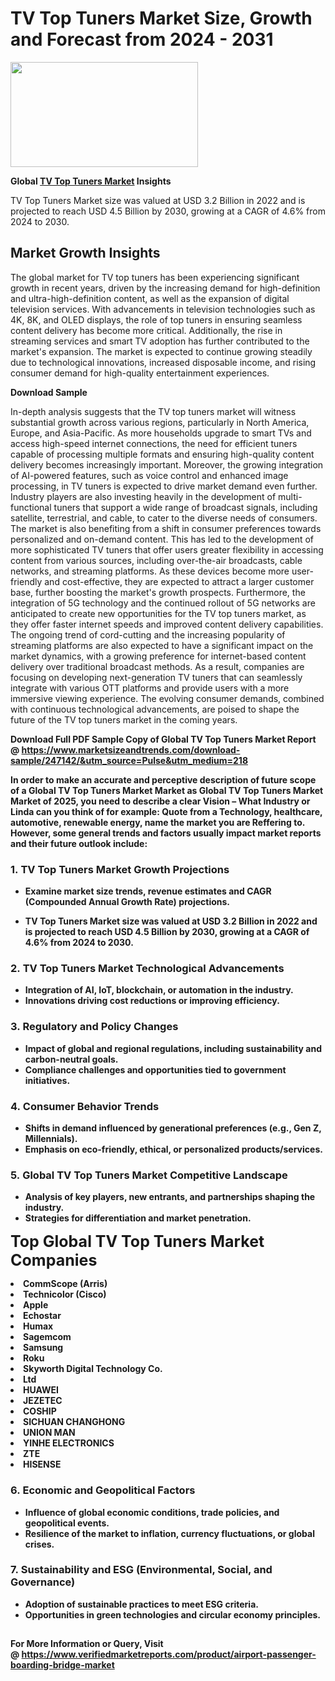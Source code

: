 <H1>TV Top Tuners Market Size, Growth and Forecast from 2024 - 2031</H1><img class="aligncenter size-medium wp-image-584254" src="https://thirdeyenews.in/wp-content/uploads/2024/09/Global-Market-Research-300x168.jpeg" alt="" width="300" height="168" /><p><strong>Global&nbsp;<a href="https://www.marketsizeandtrends.com/download-sample/247142/&amp;utm_source=Pulse&amp;utm_medium=218">TV Top Tuners Market</a> Insights</strong></p><p>TV Top Tuners Market size was valued at USD 3.2 Billion in 2022 and is projected to reach USD 4.5 Billion by 2030, growing at a CAGR of 4.6% from 2024 to 2030.</p><p><h2>Market Growth Insights</h2> <p>The global market for TV top tuners has been experiencing significant growth in recent years, driven by the increasing demand for high-definition and ultra-high-definition content, as well as the expansion of digital television services. With advancements in television technologies such as 4K, 8K, and OLED displays, the role of top tuners in ensuring seamless content delivery has become more critical. Additionally, the rise in streaming services and smart TV adoption has further contributed to the market's expansion. The market is expected to continue growing steadily due to technological innovations, increased disposable income, and rising consumer demand for high-quality entertainment experiences.</p> <p><strong>Download Sample</strong></p> <p>In-depth analysis suggests that the TV top tuners market will witness substantial growth across various regions, particularly in North America, Europe, and Asia-Pacific. As more households upgrade to smart TVs and access high-speed internet connections, the need for efficient tuners capable of processing multiple formats and ensuring high-quality content delivery becomes increasingly important. Moreover, the growing integration of AI-powered features, such as voice control and enhanced image processing, in TV tuners is expected to drive market demand even further. Industry players are also investing heavily in the development of multi-functional tuners that support a wide range of broadcast signals, including satellite, terrestrial, and cable, to cater to the diverse needs of consumers. The market is also benefiting from a shift in consumer preferences towards personalized and on-demand content. This has led to the development of more sophisticated TV tuners that offer users greater flexibility in accessing content from various sources, including over-the-air broadcasts, cable networks, and streaming platforms. As these devices become more user-friendly and cost-effective, they are expected to attract a larger customer base, further boosting the market's growth prospects. Furthermore, the integration of 5G technology and the continued rollout of 5G networks are anticipated to create new opportunities for the TV top tuners market, as they offer faster internet speeds and improved content delivery capabilities. The ongoing trend of cord-cutting and the increasing popularity of streaming platforms are also expected to have a significant impact on the market dynamics, with a growing preference for internet-based content delivery over traditional broadcast methods. As a result, companies are focusing on developing next-generation TV tuners that can seamlessly integrate with various OTT platforms and provide users with a more immersive viewing experience. The evolving consumer demands, combined with continuous technological advancements, are poised to shape the future of the TV top tuners market in the coming years.</p> <p><strong></p><p><span class=""><strong>Download Full PDF Sample Copy of Global TV Top Tuners Market Report</strong> @ <a href="https://www.marketsizeandtrends.com/download-sample/247142/&amp;utm_source=Pulse&amp;utm_medium=218" target="_blank">https://www.marketsizeandtrends.com/download-sample/247142/&amp;utm_source=Pulse&amp;utm_medium=218</a></span></p><p>In order to make an accurate and perceptive description of future scope of a Global&nbsp;TV Top Tuners Market Market as Global&nbsp;TV Top Tuners Market Market of 2025, you need to describe a clear Vision &ndash; What Industry or Linda can you think of for example: Quote from a Technology, healthcare, automotive, renewable energy, name the market you are Reffering to. However, some general trends and factors usually impact market reports and their future outlook include:</p><h3>1.&nbsp;<strong>TV Top Tuners Market Growth Projections</strong></h3><ul><li>Examine market size trends, revenue estimates and CAGR (Compounded Annual Growth Rate) projections.</li><li><p>TV Top Tuners Market size was valued at USD 3.2 Billion in 2022 and is projected to reach USD 4.5 Billion by 2030, growing at a CAGR of 4.6% from 2024 to 2030.</p></li></ul><h3>2.&nbsp;<strong>TV Top Tuners Market Technological Advancements</strong></h3><ul><li>Integration of AI, IoT, blockchain, or automation in the industry.</li><li>Innovations driving cost reductions or improving efficiency.</li></ul><h3>3.&nbsp;<strong>Regulatory and Policy Changes</strong></h3><ul><li>Impact of global and regional regulations, including sustainability and carbon-neutral goals.</li><li>Compliance challenges and opportunities tied to government initiatives.</li></ul><h3>4.&nbsp;<strong>Consumer Behavior Trends</strong></h3><ul><li>Shifts in demand influenced by generational preferences (e.g., Gen Z, Millennials).</li><li>Emphasis on eco-friendly, ethical, or personalized products/services.</li></ul><h3>5.&nbsp;<strong>Global TV Top Tuners Market Competitive Landscape</strong></h3><ul><li>Analysis of key players, new entrants, and partnerships shaping the industry.</li><li>Strategies for differentiation and market penetration.</li></ul><p data-pm-slice="1 1 []"><span style="color: inherit; font-family: inherit; font-size: 25px;">Top Global TV Top Tuners Market Companies</span></p><div class="" data-test-id=""><p><li>CommScope (Arris)</li><li> Technicolor (Cisco)</li><li> Apple</li><li> Echostar</li><li> Humax</li><li> Sagemcom</li><li> Samsung</li><li> Roku</li><li> Skyworth Digital Technology Co.</li><li>Ltd</li><li> HUAWEI</li><li> JEZETEC</li><li> COSHIP</li><li> SICHUAN CHANGHONG</li><li> UNION MAN</li><li> YINHE ELECTRONICS</li><li> ZTE</li><li> HISENSE</li></p></div><h3>6.&nbsp;<strong>Economic and Geopolitical Factors</strong></h3><ul><li>Influence of global economic conditions, trade policies, and geopolitical events.</li><li>Resilience of the market to inflation, currency fluctuations, or global crises.</li></ul><h3>7.&nbsp;<strong>Sustainability and ESG (Environmental, Social, and Governance)</strong></h3><ul><li>Adoption of sustainable practices to meet ESG criteria.</li><li>Opportunities in green technologies and circular economy principles.</li></ul><h2><strong style="font-size: 14px;">For More Information or Query, Visit @&nbsp;</strong><a style="background-color: #ffffff; font-size: 14px;" href="https://www.marketsizeandtrends.com/report/tv-top-tuners-market/" target="_blank">https://www.verifiedmarketreports.com/product/airport-passenger-boarding-bridge-market</a></h2>
